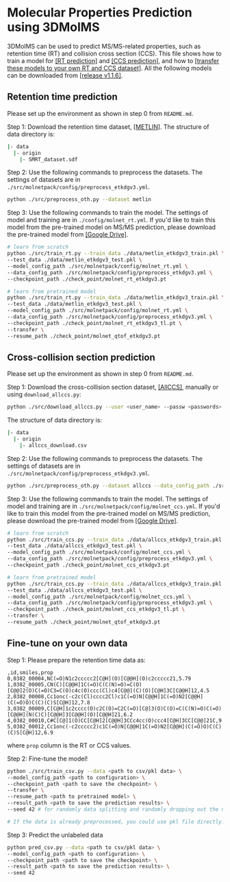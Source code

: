 # Molecular Properties Prediction using 3DMolMS

3DMolMS can be used to predict MS/MS-related properties, such as retention time (RT) and collision cross section (CCS). This file shows how to train a model for [[RT prediction]](#retention-time-prediction) and [[CCS prediction]](#cross-collision-section-prediction), and how to [[transfer these models to your own RT and CCS dataset]](#fine-tune-on-your-own-data). All the following models can be downloaded from [[release v1.1.6]](https://github.com/JosieHong/3DMolMS/releases/tag/v1.1.6). 

## Retention time prediction

Please set up the environment as shown in step 0 from `README.md`. 

Step 1: Download the retention time dataset, [[METLIN]](https://figshare.com/articles/dataset/The_METLIN_small_molecule_dataset_for_machine_learning-based_retention_time_prediction/8038913?file=18130625). The structure of data directory is: 

```bash
|- data
  |- origin
    |- SMRT_dataset.sdf
```

Step 2: Use the following commands to preprocess the datasets. The settings of datasets are in `./src/molnetpack/config/preprocess_etkdgv3.yml`. 

```bash
python ./src/preprocess_oth.py --dataset metlin 
```

Step 3: Use the following commands to train the model. The settings of model and training are in `./config/molnet_rt.yml`. If you'd like to train this model from the pre-trained model on MS/MS prediction, please download the pre-trained model from [[Google Drive]](https://drive.google.com/drive/folders/1fWx3d8vCPQi-U-obJ3kVL3XiRh75x5Ce?usp=drive_link). 

```bash
# learn from scratch
python ./src/train_rt.py --train_data ./data/metlin_etkdgv3_train.pkl \
--test_data ./data/metlin_etkdgv3_test.pkl \
--model_config_path ./src/molnetpack/config/molnet_rt.yml \
--data_config_path ./src/molnetpack/config/preprocess_etkdgv3.yml \
--checkpoint_path ./check_point/molnet_rt_etkdgv3.pt

# learn from pretrained model
python ./src/train_rt.py --train_data ./data/metlin_etkdgv3_train.pkl \
--test_data ./data/metlin_etkdgv3_test.pkl \
--model_config_path ./src/molnetpack/config/molnet_rt.yml \
--data_config_path ./src/molnetpack/config/preprocess_etkdgv3.yml \
--checkpoint_path ./check_point/molnet_rt_etkdgv3_tl.pt \
--transfer \
--resume_path ./check_point/molnet_qtof_etkdgv3.pt
```



## Cross-collision section prediction

Please set up the environment as shown in step 0 from `README.md`. 

Step 1: Download the cross-collision section dataset, [[AllCCS]](http://allccs.zhulab.cn/), manually or using `download_allccs.py`:

```bash
python ./src/download_allccs.py --user <user_name> --passw <passwords> --output ./data/origin/allccs_download.csv
```

The structure of data directory is: 

```bash
|- data
  |- origin
    |- allccs_download.csv
```

Step 2: Use the following commands to preprocess the datasets. The settings of datasets are in `./src/molnetpack/config/preprocess_etkdgv3.yml`. 

```bash
python ./src/preprocess_oth.py --dataset allccs --data_config_path ./src/molnetpack/config/preprocess_etkdgv3.yml
```

Step 3: Use the following commands to train the model. The settings of model and training are in `./src/molnetpack/config/molnet_ccs.yml`. If you'd like to train this model from the pre-trained model on MS/MS prediction, please download the pre-trained model from [[Google Drive]](https://drive.google.com/drive/folders/1fWx3d8vCPQi-U-obJ3kVL3XiRh75x5Ce?usp=drive_link). 

```bash
# learn from scratch
python ./src/train_ccs.py --train_data ./data/allccs_etkdgv3_train.pkl \
--test_data ./data/allccs_etkdgv3_test.pkl \
--model_config_path ./src/molnetpack/config/molnet_ccs.yml \
--data_config_path ./src/molnetpack/config/preprocess_etkdgv3.yml \
--checkpoint_path ./check_point/molnet_ccs_etkdgv3.pt 

# learn from pretrained model
python ./src/train_ccs.py --train_data ./data/allccs_etkdgv3_train.pkl \
--test_data ./data/allccs_etkdgv3_test.pkl \
--model_config_path ./src/molnetpack/config/molnet_ccs.yml \
--data_config_path ./src/molnetpack/config/preprocess_etkdgv3.yml \
--checkpoint_path ./check_point/molnet_ccs_etkdgv3_tl.pt \
--transfer \
--resume_path ./check_point/molnet_qtof_etkdgv3.pt 
```

## Fine-tune on your own data

Step 1: Please prepare the retention time data as: 
```csv
,id,smiles,prop
0,0382_00004,NC(=O)N1c2ccccc2[C@H](O)[C@@H](O)c2ccccc21,5.79
1,0382_00005,CN(C)[C@@H]1C(=O)C(C(N)=O)=C(O)[C@@]2(O)C(=O)C3=C(O)c4c(O)ccc(Cl)c4[C@@](C)(O)[C@H]3C[C@@H]12,4.5
2,0382_00008,Cc1onc(-c2c(Cl)cccc2Cl)c1C(=O)N[C@@H]1C(=O)N2[C@@H](C(=O)O)C(C)(C)S[C@H]12,7.8
3,0382_00009,C[C@H]1c2cccc(O)c2C(O)=C2C(=O)[C@]3(O)C(O)=C(C(N)=O)C(=O)[C@@H](N(C)C)[C@@H]3[C@@H](O)[C@@H]21,6.2
4,0382_00010,C#C[C@]1(O)CC[C@H]2[C@@H]3CCc4cc(O)ccc4[C@H]3CC[C@@]21C,9.46
5,0382_00012,Cc1onc(-c2ccccc2)c1C(=O)N[C@@H]1C(=O)N2[C@@H](C(=O)O)C(C)(C)S[C@H]12,6.9
```
where `prop` column is the RT or CCS values. 

Step 2: Fine-tune the model!

```bash
python ./src/train_csv.py --data <path to csv/pkl data> \ 
--model_config_path <path to configuration> \
--checkpoint_path <path to save the checkpoint> \
--transfer \
--resume_path <path to pretrained model> \
--result_path <path to save the prediction results> \
--seed 42 # for randomly data splitting and randomly dropping out the neurons in the model

# If the data is already preprocessed, you could use pkl file directly.
```

Step 3: Predict the unlabeled data

```bash
python pred_csv.py --data <path to csv/pkl data> \
--model_config_path <path to configuration> \
--checkpoint_path <path to save the checkpoint> \
--result_path <path to save the prediction results> \
--seed 42
```
